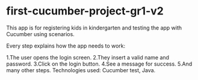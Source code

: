 # first-cucumber-project-gr1-v2

 This app is for registering kids in kindergarten and testing the app with Cucumber using scenarios.

Every step explains how the app needs to work:

1.The user opens the login screen.
2.They insert a valid name and password.
3.Click on the login button.
4.See a message for success.
5.And many other steps.
Technologies used: Cucumber test, Java.
